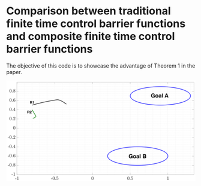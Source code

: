 # Comparison between traditional finite time control barrier functions and composite finite time control barrier functions

The objective of this code is to showcase the advantage of Theorem 1 in the paper.

![Alt text](figs/trad_traj.png?raw=true)

